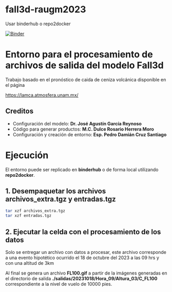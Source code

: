 # fall3d-raugm2023

Usar binderhub o repo2docker

[![Binder](https://mybinder.org/badge_logo.svg)](https://mybinder.org/v2/gh/pdcs-cca/fall3d-raugm2023/HEAD?labpath=FALL3Dv8.1.ipynb)

# Entorno para el procesamiento de archivos de salida del modelo Fall3d

Trabajo basado en el pronóstico de caida de ceniza volcánica disponible en el página 

https://lamca.atmosfera.unam.mx/

## Creditos

- Configuración del modelo: **Dr. José Agustín García Reynoso**
- Código para generar productos: **M.C. Dulce Rosario Herrera Moro**
- Configuración y creación de entorno: **Esp. Pedro Damián Cruz Santiago**


# Ejecución
El entorno puede ser replicado en **binderhub**  o de forma local utilizando **repo2docker**.

## 1. Desempaquetar los archivos **archivos_extra.tgz** y **entradas.tgz**

~~~bash
tar xzf archivos_extra.tgz
tar xzf entradas.tgz
~~~


## 2. Ejecutar la celda con el procesamiento de los datos

Solo se entregar un archivo con datos a procesar, este archivo corresponde a una evento hipotético ocurrido el 18 de octubre del 2023  a las  09 hrs y con una altitud de 3km

Al final se genera un archivo **FL100.gif** a partir de la imágenes generadas en el directorio de salida **./salidas/20231018/Hora_09/Altura_03/C_FL100**  correspondiente a la nivel de vuelo de 10000 pies.


